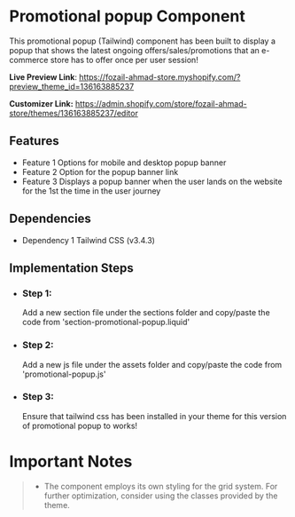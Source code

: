 # Promotional popup Component

This promotional popup (Tailwind) component has been built to display a popup that shows the latest ongoing offers/sales/promotions that an e-commerce store has to offer once per user session! 

**Live Preview Link**:  https://fozail-ahmad-store.myshopify.com/?preview_theme_id=136163885237

**Customizer Link:**  https://admin.shopify.com/store/fozail-ahmad-store/themes/136163885237/editor

## Features

 - Feature 1 Options for mobile and desktop popup banner
 - Feature 2 Option for the popup banner link
 - Feature 3 Displays a popup banner when the user lands on the website for the 1st the time in the user journey


## Dependencies

 - Dependency 1 Tailwind CSS (v3.4.3)


## Implementation Steps

 - ### Step 1: 
   Add a new section file under the sections folder and copy/paste the code from 'section-promotional-popup.liquid'
   
  - ### Step 2:
    Add a new js file under the assets folder and copy/paste the code from 'promotional-popup.js'

 - ### Step 3:
    Ensure that tailwind css has been installed in your theme for this version of promotional popup to works!

# Important Notes

>  - The component employs its own styling for the grid system. For further optimization, consider using the classes provided by the
> theme.
